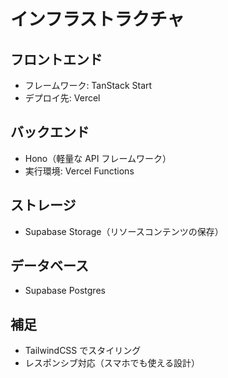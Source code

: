 # インフラストラクチャ

## フロントエンド

- フレームワーク: TanStack Start
- デプロイ先: Vercel

## バックエンド

- Hono（軽量な API フレームワーク）
- 実行環境: Vercel Functions

## ストレージ

- Supabase Storage（リソースコンテンツの保存）

## データベース

- Supabase Postgres

## 補足

- TailwindCSS でスタイリング
- レスポンシブ対応（スマホでも使える設計）
